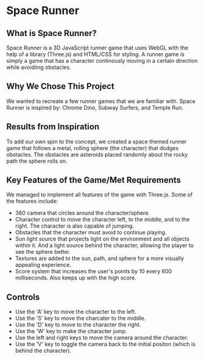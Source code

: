 # Space Runner

## What is Space Runner?
Space Runner is a 3D JavaScript runner game that uses WebGL with the help of a library (Three.js) and HTML/CSS for styling. A runner game is simply a game that has a character continously moving in a certain direction while avoidiing obstacles.

## Why We Chose This Project
We wanted to recreate a few runner games that we are familiar with. Space Runner is inspired by: Chrome Dino, Subway Surfers, and Temple Run.

## Results from Inspiration
To add our own spin to the concept, we created a space themed runner game that follows a metal, rolling sphere (the character) that dodges obstacles. The obstacles are asteroids placed randomly about the rocky path the sphere rolls on.

## Key Features of the Game/Met Requirements
We managed to implement all features of the game with Three.js. Some of the features include:
  * 360 camera that circles around the character/sphere.
  * Character control to move the character left, to the middle, and to the right. The character is also capable of jumping.
  * Obstacles that the character must avoid to continue playing.
  * Sun light source that projects light on the environment and all objects within it. And a light source behind the character, allowing the player to see the sphere better.
  * Textures are added to the sun, path, and sphere for a more visually appealing experience.
  * Score system that increases the user's points by 10 every 600 milliseconds. Also keeps up with the high score.

## Controls
* Use the 'A' key to move the character to the left. 
* Use the 'S' key to move the charcater to the middle.
* Use the 'D' key to move to the character the right.
* Use the 'W' key to make the character jump.
* Use the left and right keys to move the camera around the character.
* Use the 'V' key to toggle the camera back to the initial positon (which is behind the character).

